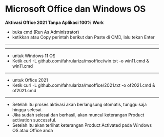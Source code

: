 # Microsoft Office dan Windows OS
**Aktivasi Office 2021 Tanpa Aplikasi 100% Work**
- buka cmd (Run As Administrator)
- ketikkan atau Copy perintah berikut dan Paste di CMD, lalu tekan Enter
---
---
- untuk Windows 11 OS
- Ketik curl -L github.com/fahrulariza/msoffice/win.txt -o win11.cmd & win11.cmd
---
- untuk Office 2021
- Ketik curl -L github.com/fahrulariza/msoffice/2021.txt -o of2021.cmd & of2021.cmd
---

- Setelah itu proses aktivasi akan berlangsung otomatis, tunggu saja hingga selesai.
- Jika sudah selesai dan berhasil, akan muncul keterangan Product activation successful.
- Setelah itu akan terlihat keterangan Product Activated pada Windows OS atau Office anda
